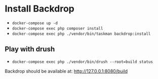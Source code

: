 # Install Backdrop

* `docker-compose up -d`
* `docker-compose exec php composer install`
* `docker-compose exec php ./vendor/bin/taskman backdrop:install`

## Play with drush

* `docker-compose exec php ./vendor/bin/drush --root=build status`

Backdrop should be available at: http://127.0.0.1:8080/build
